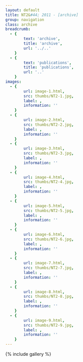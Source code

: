 ```yaml
---
layout: default
title: NT2&#44; 2011 - [archive]
group: navigation
class: archive
breadcrumb:
  - {
  		text: 'archive',
  		title: 'archive',
  		url: '../..'
	}
  - {
  		text: 'publications',
  		title: 'publications',
  		url: '..'
	}
images:
  - {
		url: image-1.html, 
		src: thumbs/NT2-1.jpg,
		label: ,
		information: ''
	}
  - {
		url: image-2.html, 
		src: thumbs/NT2-2.jpg,
		label: ,
		information: ''
	}
  - {
		url: image-3.html, 
		src: thumbs/NT2-3.jpg,
		label: ,
		information: ''
	}
  - {
		url: image-4.html, 
		src: thumbs/NT2-4.jpg,
		label: ,
		information: ''
	}
  - {
		url: image-5.html, 
		src: thumbs/NT2-5.jpg,
		label: ,
		information: ''
	}
  - {
		url: image-6.html, 
		src: thumbs/NT2-6.jpg,
		label: ,
		information: ''
	}
  - {
		url: image-7.html, 
		src: thumbs/NT2-7.jpg,
		label: ,
		information: ''
	}
  - {
		url: image-8.html, 
		src: thumbs/NT2-8.jpg,
		label: ,
		information: ''
	}
  - {
		url: image-9.html, 
		src: thumbs/NT2-9.jpg,
		label: ,
		information: ''
	}
---
```


{% include gallery %}

